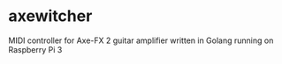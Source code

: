 # axewitcher
MIDI controller for Axe-FX 2 guitar amplifier written in Golang running on Raspberry Pi 3
